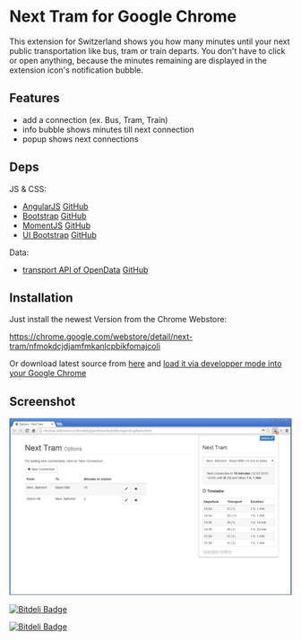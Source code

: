 Next Tram for Google Chrome
==========================

This extension for Switzerland shows you how many minutes until your next public transportation like bus, tram or train departs. You don't have to click or open anything, because the minutes remaining are displayed in the extension icon's notification bubble.

## Features

- add a connection (ex. Bus, Tram, Train)
- info bubble shows minutes till next connection
- popup shows next connections

## Deps

JS & CSS:
- [AngularJS](https://angularjs.org/) [GitHub](https://github.com/angular/angular.js)
- [Bootstrap](http://getbootstrap.com) [GitHub](https://github.com/twbs/bootstrap)
- [MomentJS](http://momentjs.com/) [GitHub](https://github.com/moment/moment/)
- [UI Bootstrap](http://angular-ui.github.io/bootstrap/) [GitHub](https://github.com/angular-ui/bootstrap)

Data:
- [transport API of OpenData](http://transport.opendata.ch/) [GitHub](https://github.com/OpendataCH/Transport)

## Installation

Just install the newest Version from the Chrome Webstore:

https://chrome.google.com/webstore/detail/next-tram/nfmokdcjdjamfmkanlcpbikfomajcoli

Or download latest source from [here](https://github.com/mighty-code/next-tram-chrome-extension/archive/master.zip) and [load it via developper mode into your Google Chrome](https://developer.chrome.com/extensions/getstarted#unpacked)

## Screenshot

![Screenshot](https://raw.githubusercontent.com/mighty-code/next-tram-chrome-extension/master/screens/screenshot.png)



[![Bitdeli Badge](https://d2weczhvl823v0.cloudfront.net/mighty-code/next-tram-chrome-extension/trend.png)](https://bitdeli.com/free "Bitdeli Badge")



[![Bitdeli Badge](https://d2weczhvl823v0.cloudfront.net/mighty-code/next-tram-chrome-extension/trend.png)](https://bitdeli.com/free "Bitdeli Badge")

